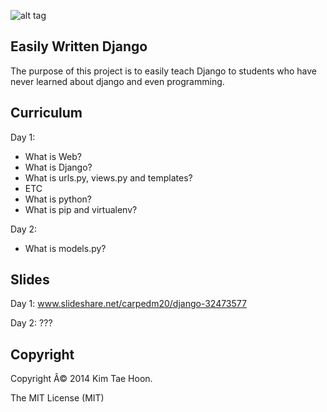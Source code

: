 ![alt tag](http://1.bp.blogspot.com/-CRhf-F6KM6k/UzZBVP9LojI/AAAAAAAACio/WOFBBnr7WgU/s1600/easilyWrittenDjango.png)

Easily Written Django
---------------------

The purpose of this project is to easily teach Django to students who have never learned about django and even programming.


Curriculum
----------

Day 1:

- What is Web?
- What is Django?
- What is urls.py, views.py and templates?
- ETC
 - What is python?
 - What is pip and virtualenv?


Day 2:

- What is models.py?


Slides
------

Day 1: www.slideshare.net/carpedm20/django-32473577

Day 2: ???


Copyright
---------

Copyright Â© 2014 Kim Tae Hoon.

The MIT License (MIT)
